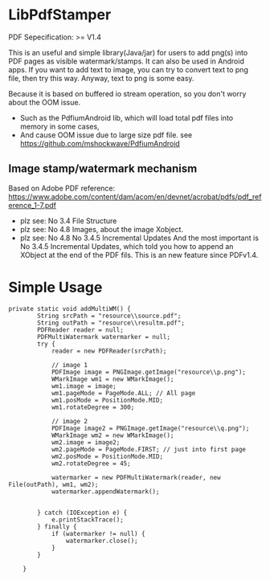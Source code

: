 # LibPdfStamper
   PDF Sepecification: >= V1.4

   This is an useful and simple library(Java/jar) for users to add png(s) into PDF pages as visible watermark/stamps.
   It can also be used in Android apps.
   If you want to add text to image, you can try to convert text to png file, then try this way.
   Anyway, text to png is some easy.
   
   Because it is based on buffered io stream operation, so you don't worry about the OOM issue.
   * Such as the PdfiumAndroid lib, which will load total pdf files into memory in some cases, 
   * And cause OOM issue due to large size pdf file. see https://github.com/mshockwave/PdfiumAndroid 
   
## Image stamp/watermark mechanism
   Based on Adobe PDF reference: https://www.adobe.com/content/dam/acom/en/devnet/acrobat/pdfs/pdf_reference_1-7.pdf
   * plz see: No 3.4 File Structure
   * plz see: No 4.8 Images, about the image Xobject.
   * plz see: No 4.8 No 3.4.5 Incremental Updates
   And the most important is No 3.4.5 Incremental Updates, which told you how to append an XObject at the end of the PDF fils.
   This is an new feature since PDFv1.4.
   
 
# Simple Usage
```
private static void addMultiWM() {
		String srcPath = "resource\\source.pdf";
		String outPath = "resource\\resultm.pdf";
		PDFReader reader = null;
		PDFMultiWatermark watermarker = null;
		try {
			reader = new PDFReader(srcPath);

			// image 1 
			PDFImage image = PNGImage.getImage("resource\\p.png");
			WMarkImage wm1 = new WMarkImage();
			wm1.image = image;
			wm1.pageMode = PageMode.ALL; // All page
			wm1.posMode = PositionMode.MID;
			wm1.rotateDegree = 300;
			
			// image 2
			PDFImage image2 = PNGImage.getImage("resource\\q.png");
			WMarkImage wm2 = new WMarkImage();
			wm2.image = image2;
			wm2.pageMode = PageMode.FIRST; // just into first page
			wm2.posMode = PositionMode.MID;
			wm2.rotateDegree = 45;

			watermarker = new PDFMultiWatermark(reader, new File(outPath), wm1, wm2);
			watermarker.appendWatermark();
			
			
		} catch (IOException e) {
			e.printStackTrace();
		} finally {
			if (watermarker != null) {
				watermarker.close();
			}
		}
		
	}
```   

